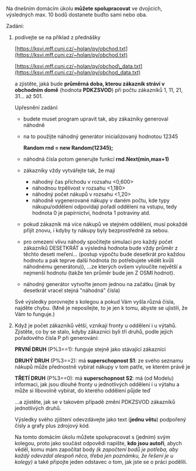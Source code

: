 Na dnešním domácím úkolu **můžete spolupracovat** ve dvojicích, výsledných max. 10 bodů dostanete buďto sami nebo oba.

Zadání:

1.  podívejte se na příklad z přednášky
    
    [https://ksvi.mff.cuni.cz/~holan/py/obchod.txt](https://ksvi.mff.cuni.cz/~holan/py/obchod.txt)
    
    [https://ksvi.mff.cuni.cz/~holan/py/obchod\_data.txt](https://ksvi.mff.cuni.cz/~holan/py/obchod_data.txt)
    
    a zjistěte, jaká bude **průměrná doba, kterou zákazník stráví v obchodním domě** (hodnota **PDKZSVOD**) při počtu zákazníků 1, 11, 21, 31... až 501.
    
    Upřesnění zadání:
    
    -   budete muset program upravit tak, aby zákazníky generoval náhodně
        
    -   na to použijte náhodný generátor inicializovaný hodnotou 12345
        
        **Random rnd = new Random(12345);**
        
    -   náhodná čísla potom generujte funkcí **rnd.Next(min,max+1)**
        
    -   zákazníky vždy vytvářejte tak, že mají
        
        -   náhodný čas příchodu v rozsahu <0,600>
        -   náhodnou trpělivost v rozsahu <1,180>
        -   náhodný počet nákupů v rozsahu <1,20>
        -   náhodně vygenerované nákupy v daném počtu, kde typy nákupu/oddělení odpovídají pořadí oddělení na vstupu, tedy hodnota 0 je papírnictví, hodnota 1 potraviny atd.
    -   pokud zákazník má více nákupů ve stejném oddělení, musí pokaždé přijít znovu, i kdyby ty nákupy byly bezprostředně za sebou.
        
    -   pro omezení vlivu náhody spočítejte simulaci pro každý počet zákazníků DESETKRÁT a výsledná hodnota bude vždy průměr z těchto deseti meření... (postup výpočtu bude desetkrát pro každou hodnotu a pak teprve další hodnota (to potřebujete vědět kvůli náhodnému generátoru)), ...ze kterých ovšem vyloučíte největší a nejmenší hodnotu (takže ten průměr bude jen Z OSMI hodnot).
        
    -   náhodný generátor vytvořte jenom jednou na začátku (jinak by desetkrát vracel stejná "náhodná" čísla)
        
    
    Své výsledky porovnejte s kolegou a pokud Vám vyšla různá čísla, najděte chybu. (Mně je neposílejte, to je jen k tomu, abyste se ujistili, že Vám to funguje.)
    
2.  Když je počet zákazníků větší, vznikají fronty u oddělení i u výtahů. Zjistěte, co by se stalo, kdyby zákazníci byli tří druhů, podle jejich pořadového čísla P při generování:
    
    **PRVNÍ DRUH** (P%3==1): funguje stejně jako stávající zákazníci
    
    **DRUHÝ DRUH** (P%3==2): má **superschopnost S1**: ze svého seznamu nákupů může přednostně vybírat nákupy v tom patře, ve kterém právě je
    
    **TŘETÍ DRUH** (P%3==0): má **superschopnost S2**: má (od Modelu) informaci, jak jsou dlouhé fronty u jednotlivých oddělení i u výtahu a může si libovolně vybírat, do kterého oddělení půjde teď
    
    ...a zjistěte, jak se v takovém případě změní PDKZSVOD zákazníků jednotlivých druhů.
    
    Výsledky svého zjištení odevzdávejte jako text (**jednu větu**) podpořený čísly a grafy plus zdrojový kód.
    
    Na tomto domácím úkolu můžete spolupracovat s (jedním) svým kolegou, proto jako součást odpovědi napište, **kdo jsou autoři**, abych věděl, komu mám započítat body _(k započtení bodů je potřeba, aby každý odevzdal alespoň něco, třeba jen poznámku, že řešení je u kolegy)_ a také připojte jeden odstavec o tom, jak jste se o práci podělili.